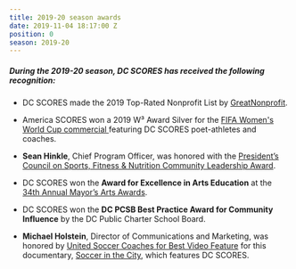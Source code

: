 ```yaml
---
title: 2019-20 season awards
date: 2019-11-04 18:17:00 Z
position: 0
season: 2019-20
---
```


##### During the **2019-20** season, DC SCORES has received the following recognition:

* DC SCORES made the 2019 Top-Rated Nonprofit List by [GreatNonprofit](https://greatnonprofits.org/org/dc-scores).

* America SCORES won a 2019 W³ Award Silver for the [FIFA Women's World Cup commercial ](https://www.youtube.com/watch?v=IZdgkRvVGKo&feature=youtu.be)featuring DC SCORES poet-athletes and coaches.

* **Sean Hinkle**, Chief Program Officer, was honored with the [President’s Council on Sports, Fitness & Nutrition Community Leadership Award](https://www.dcscores.org/blog/2019/07/sean-hinkle-honored-with-presidents-council-on-sports-fitness-and-nutrition-community-leadership-award).

* DC SCORES won the **Award for Excellence in Arts Education** at the [34th Annual Mayor’s Arts Awards](https://mayor.dc.gov/release/mayor-bowser-presents-34th-annual-mayors-arts-awards-celebrating-arts-and-creative).

* DC SCORES won the **DC PCSB Best Practice Award for Community Influence** by the DC Public Charter School Board.

* **Michael Holstein**, Director of Communications and Marketing, was honored by [United Soccer Coaches for Best Video Feature](https://unitedsoccercoaches.org/united-soccer-coaches-announces-annual-media-contest-award-recipients-2/) for this documentary, [Soccer in the City](http://amazon.dcscores.org/), which features DC SCORES.